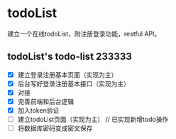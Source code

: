 # todoList
建立一个在线todoList，附注册登录功能，restful API。

## todoList's todo-list 233333
- [x] 建立登录注册基本页面（实现为主）
- [x] 后台写好登录注册基本接口（实现为主）
- [x] 对接
- [x] 完善前端和后台逻辑
- [x] 加入token验证
- [ ] 建立todoList页面（实现为主）   // 已实现新增todo操作
- [ ] 将数据库密码变成密文保存
